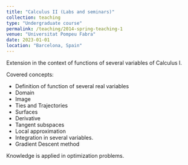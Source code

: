 ```yaml
---
title: "Calculus II (Labs and seminars)"
collection: teaching
type: "Undergraduate course"
permalink: /teaching/2014-spring-teaching-1
venue: "Universitat Pompeu Fabra"
date: 2023-01-01
location: "Barcelona, Spain"
---
```


Extension in the context of functions of several variables of Calculus I.

Covered concepts:

- Definition of function of several real variables
- Domain
- Image
- Ties and Trajectories
- Surfaces
- Derivative
- Tangent subspaces
- Local approximation
- Integration in several variables.
- Gradient Descent method

Knowledge is applied in optimization problems.
